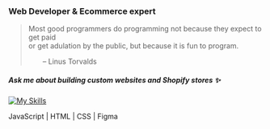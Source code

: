 ### Web Developer & Ecommerce expert

>Most good programmers do programming not because they expect to get paid <br />
or get adulation by the public, but because it is fun to program.
>
>  – Linus Torvalds


##### Ask me about building custom websites and Shopify stores ✨


[![My Skills](https://skillicons.dev/icons?i=js,html,css,figma)](https://github.com/robertburke2) 

JavaScript | HTML | CSS | Figma


